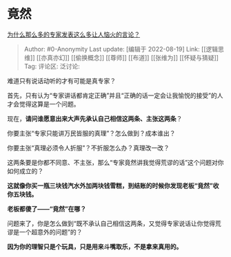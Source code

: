 # 竟然
[为什么那么多的专家发表这么多让人恼火的言论？](https://www.zhihu.com/question/545500963/answer/2634181412)

> Author: #0-Anonymity
> Last update: [编辑于 2022-08-19]
> Link: [[逻辑思维]] [[亦真亦幻]] [[偷换概念]] [[尊师]] [[布道]] [[张维为]] [[怀疑与猜疑]]
> Tag:
> 评论区:
> 泛讨论:

难道只有说话动听的才有可能是真专家？

首先，只有认为“专家讲话都肯定正确”并且“正确的话一定会让我愉悦的接受”的人才会觉得这算是一个问题。

现在，**请问谁愿意出来大声先承认自己相信这两条、主张这两条**？

你要主张“专家只能讲万民皆服的真理”？怎么做到？成本谁出？

你要主张“真理必须令人折服”？不折服怎么办？真理改一改？

这两条要是你都不同意、不主张，那么“专家竟然讲我觉得荒谬的话”这个问题对你如何成立的？

**这就像你买一瓶三块钱汽水外加两块钱雪糕，到结账的时候你发现老板“竟然”收你五块钱。**

**老板都傻了——“竟然”在哪？**

问题来了，你是怎么做到“既不承认自己相信这两条，又觉得专家说话让你觉得荒谬是一个超意外的问题”的？

**因为你的理智只是个玩具，只是用来斗嘴取乐，不是拿来真用的。**

